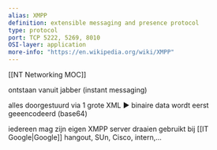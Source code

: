 ```yaml
---
alias: XMPP
definition: extensible messaging and presence protocol 
type: protocol
port: TCP 5222, 5269, 8010
OSI-layer: application
more-info: "https://en.wikipedia.org/wiki/XMPP"
---
```

[[NT Networking MOC]]

ontstaan vanuit jabber (instant messaging)

alles doorgestuurd via 1 grote XML
▶ binaire data wordt eerst geeencodeerd (base64)

iedereen mag zijn eigen XMPP server draaien
gebruikt bij [[IT Google|Google]] hangout, SUn, Cisco, intern,...